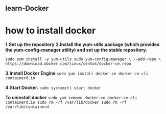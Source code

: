 ## learn-Docker

# how to install docker

**1.Set up the repository**
**2.Install the yum-utils package (which provides the yum-config-manager utility) and set up the stable repository.**

 `sudo yum install -y yum-utils
 sudo yum-config-manager \
    --add-repo \
    https://download.docker.com/linux/centos/docker-ce.repo`

**3.Install Docker Engine**
`sudo yum install docker-ce docker-ce-cli containerd.io`

**4.Start Docker.**
`sudo systemctl start docker`

**To uninstall docker**
`sudo yum remove docker-ce docker-ce-cli containerd.io
 sudo rm -rf /var/lib/docker
 sudo rm -rf /var/lib/containerd`
